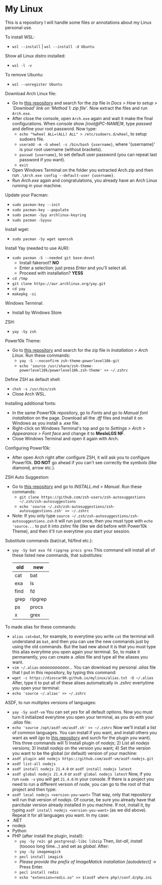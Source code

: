 # My Linux

This is a repository I will handle some files or annotations about my Linux personal use.

To install WSL:
- `wsl --install` | `wsl --install -d Ubuntu`

Show all Linux distro installed:
- `wsl -l -v`

To remove Ubuntu:
- `wsl --unregister Ubuntu`

Download Arch Linux file:
- Go to [this repository](https://github.com/yuk7/ArchWSL) and search for the zip file in *Docs > How to setup > 'Download' link on 'Method 1: zip file'*. Now extract the files and run `Arch.exe`.
- After close the console, open `Arch.exe` again and wait it make the final configurations. When console show *[root@PC-NAME]#*, type *passwd* and define your root password. Now type:
    - `echo "%wheel ALL=(ALL) ALL" > /etc/sudoers.d/wheel`, to setup sudoers file.
    - `useradd -m -G wheel -s /bin/bash {username}`, where '{username}' is your root username (without brackets).
    - `passwd {username}`, to set default user password (you can repeat last password if you want).
    - `exit`
- Open Windows Terminal on the folder you extracted Arch.zip and then run `.\Arch.exe config --default-user {username}`.
- Run *Arch.exe* again and congratulations, you already have an Arch Linux running in your machine.

Update your Pacman:
- `sudo pacman-key --init`
- `sudo pacman-key --populate`
- `sudo pacman -Syy archlinux-keyring`
- `sudo pacman -Syyuu`

Install wget:
- `sudo pacman -Sy wget openssh`

Install Yay (needed to use AUR):
- `sudo pacman -S --needed git base-devel`
    - Install fakeroot? **NO**
    - Enter a selection: just press *Enter* and you'll select all.
    - Proceed with installation? **YESS**
- `cd /tmp`
- `git clone https://aur.archlinux.org/yay.git`
- `cd yay`
- `makepkg -si`

Windows Terminal:
- Install by Windows Store

ZSH:
- `yay -Sy zsh`

Power10k Theme:
- Go to [this repository](https://github.com/romkatv/powerlevel10k) and search for the zip file in *Installation > Arch Linux*. Run these commands:
    - `yay -S --noconfirm zsh-theme-powerlevel10k-git`
    - `echo 'source /usr/share/zsh-theme-powerlevel10k/powerlevel10k.zsh-theme' >> ~/.zshrc`

Define ZSH as default shell:
- `chsh -s /usr/bin/zsh`
- Close Arch WSL.

Installing additional fonts:
- In the same Power10k repository, go to *Fonts* and go to *Manual font installation* on the page. Download all the *.tff* files and install it on Windows as you install a *.exe* file.
- Right-click on Windows Terminal's top and go to *Settings > Arch > Appearance > Font face* and change it to **MesloLGS NF**.
- Close Windows Terminal and open it again with Arch.

Configuring Power10k:
- After open Arch right after configure ZSH, it will ask you to configure Power10k. **DO NOT** go ahead if you can't see correctly the symbols (like diamond, arrow etc.).

ZSH Auto Suggestion:
- Go to [this repository](https://github.com/zsh-users/zsh-autosuggestions) and go to *INSTALL.md > Manual*. Run these commands:
    - `git clone https://github.com/zsh-users/zsh-autosuggestions ~/.zsh/zsh-autosuggestions`
    - `echo 'source ~/.zsh/zsh-autosuggestions/zsh-autosuggestions.zsh' >> ~/.zshrc`
- Note: If you only type `source ~/.zsh/zsh-autosuggestions/zsh-autosuggestions.zsh` it will run just once, then you must type with `echo 'source...` to put it into *zshrc* file (like we did before with Power10k Theme), and then it'll run everytime you start your session.

Substitute commands (bat/cat, fd/find etc.):
- `yay -Sy bat exa fd ripgrep procs grex`
This command will install all of these listed new commands, that substitutes:

    | old | new |
    | --- | --- |
    | cat | bat |
    | exa | ls |
    | find | fd |
    | grep | ripgrep |
    | ps | procs |
    | x | grex |

To made alias for these commands:
- `alias cat=bat`, for example, to everytime you write `cat` the terminal will understand as `bat`, and then you can use the new commands just by using the old commands. But the bad new about it is that you must type this alias everytime you open again your terminal. So, to make it permanently, you can create a *.alias* file and type all the aliases you want.
- `vim ~/.alias`
*ooooooooooor...*
You can download my personal *.alias* file that I put in this repository, by typing this command:
- `wget -c https://dioscar90.github.io/mylinux/alias.txt -O ~/.alias`
After, type it to put all of these alises automatically in *.zshrc* evertytime you open your terminal:
- `echo 'source ~/.alias' >> ~/.zshrc`

ASDF, to run multiples versions of languages:
- `yay -Sy asdf-vm`
You can set *yes* for all default options.
Now you must turn it initialized everytime you open your terminal, as you do with your *.alias* file:
- `echo 'source /opt/asdf-vm/asdf.sh' >> ~/.zshrc`
Now we'll install a list of common languages. You can install if you want, and install others you want as well (go to [this repository](https://github.com/asdf-vm/asdf-plugins) and surch for the plugin you want). This three commands will 1) Install plugin of *nodejs*; 2) List all *nodejs* versions; 3) Install *nodejs* on the version you want; 4) Set the version you want to be the global (or default) version of your machine:
- `asdf plugin add nodejs https://github.com/asdf-vm/asdf-nodejs.git`
- `asdf list-all nodejs`
- `asdf install nodejs 21.4.0` or `asdf install nodejs latest`
- `asdf global nodejs 21.4.0` or `asdf global nodejs latest`
Now, if you run `node -v` you will get `21.4.0` in your console.
If there is a project you need to run a different version of node, you can go to the root of that project and then type:
- `asdf local nodejs <version-you-want>`
That way, only that repository will run that version of *nodejs*. Of course, be sure you already have that parcitular version already installed in you machine. If not, install it, by typing `asdf install nodejs <version-you-want>` (as we did above).
Repeat it for all languages you want. In my case:
- .NET
- nodejs
- Python
- PHP (after install the plugin, install):
    - `yay -Sy re2c gd postgresql-libs libzip`
    Then, *list-all*, *install* (tooooo long time...) and set as *global*. After:
    <!-- - `php -m | grep mysql`, and you'll see that MySQL is installed. -->
    <!-- - `php -m | grep imagick`, and you'll see that ImageMagick is **not** installed. -->
    - `yay -Sy imagemagick`
    - `pecl install imagick`
    - *Please provide the prefix of ImageMatick installation [autodetect]* -> Press Enter.
    <!-- - `echo "extension=imagick.so" >> $(asdf where php)/conf.d/php.ini` -->
    <!-- - `php -m | grep imagick`, and you'll see that ImageMagick **is** installed. -->
    - `pecl install redis`
    - `echo "extension=redis.so" >> $(asdf where php)/conf.d/php.ini`